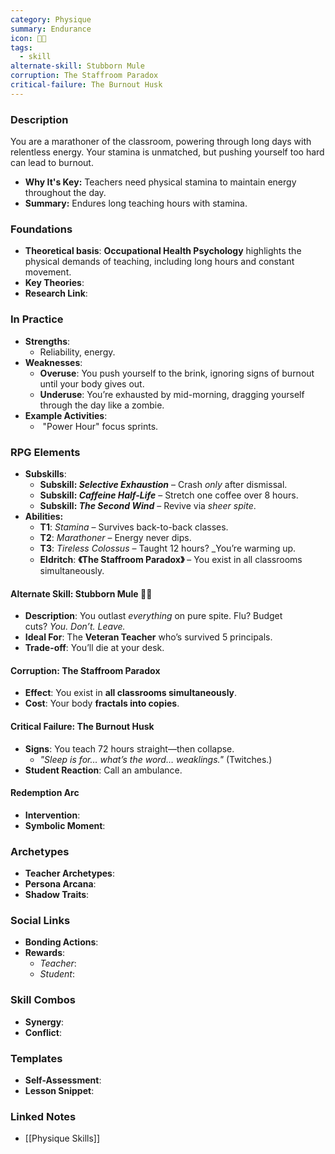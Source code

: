 ```yaml
---
category: Physique
summary: Endurance
icon: 🦿🔥
tags:
  - skill
alternate-skill: Stubborn Mule
corruption: The Staffroom Paradox
critical-failure: The Burnout Husk
---
```


### **Description**  
You are a marathoner of the classroom, powering through long days with relentless energy. Your stamina is unmatched, but pushing yourself too hard can lead to burnout.
- **Why It's Key:** Teachers need physical stamina to maintain energy throughout the day.
- **Summary:** Endures long teaching hours with stamina.

### **Foundations**  
- **Theoretical basis**: **Occupational Health Psychology** highlights the physical demands of teaching, including long hours and constant movement.
- **Key Theories**: 
- **Research Link**: 

### **In Practice**  
- **Strengths**:  
	- Reliability, energy.
- **Weaknesses**:  
	- **Overuse**: You push yourself to the brink, ignoring signs of burnout until your body gives out.
	- **Underuse**: You’re exhausted by mid-morning, dragging yourself through the day like a zombie.
- **Example Activities**:  
	-  "Power Hour" focus sprints.

### **RPG Elements**  
- **Subskills**: 
	- **Subskill: _Selective Exhaustion_** – Crash _only_ after dismissal.
	- **Subskill: _Caffeine Half-Life_** – Stretch one coffee over 8 hours.
	- **Subskill: _The Second Wind_** – Revive via _sheer spite_.
- **Abilities:**
	- **T1**: _Stamina_ – Survives back-to-back classes.
	- **T2**: _Marathoner_ – Energy never dips.
	- **T3**: _Tireless Colossus_ – Taught 12 hours? _You’re warming up.
	- **Eldritch**: **《The Staffroom Paradox》** – You exist in all classrooms simultaneously.
#### **Alternate Skill: Stubborn Mule** 🐴💢
- **Description**: You outlast _everything_ on pure spite. Flu? Budget cuts? _You. Don’t. Leave._
- **Ideal For**: The **Veteran Teacher** who’s survived 5 principals.
- **Trade-off**: You’ll die at your desk.
#### **Corruption: The Staffroom Paradox**
- **Effect**: You exist in **all classrooms simultaneously**.
- **Cost**: Your body **fractals into copies**.
#### **Critical Failure: The Burnout Husk** 
- **Signs**: You teach 72 hours straight—then collapse.
    - _"Sleep is for… what’s the word… _weaklings_."_ (Twitches.)
- **Student Reaction**: Call an ambulance.
#### **Redemption Arc**  
- **Intervention**: 
- **Symbolic Moment**: 

### **Archetypes**  
- **Teacher Archetypes**: 
- **Persona Arcana**: 
- **Shadow Traits**: 

### **Social Links**  
- **Bonding Actions**: 
- **Rewards**:  
  - *Teacher*: 
  - *Student*: 

### **Skill Combos**  
- **Synergy**: 
- **Conflict**:  

### **Templates**  
- **Self-Assessment**: 
- **Lesson Snippet**: 

### **Linked Notes**  
- [[Physique Skills]]